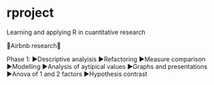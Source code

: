 # rproject
Learning and applying R in cuantitative research 

🔎Airbnb research🔎

Phase 1:
▶️Descriptive analyisis 
▶️Refactoring
▶️Measure comparison
▶️Modelling
▶️Analysis of aytipical values
▶️Graphs and presentations
▶️Anova of 1 and 2 factors
▶️Hypothesis contrast
